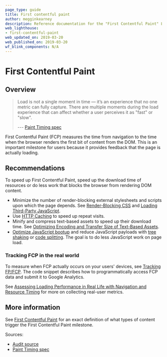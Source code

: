 ```yaml
---
page_type: guide
title: First contentful paint
author: megginkearney
description: Reference documentation for the "First Contentful Paint" Lighthouse audit.
web_lighthouse:
- first-contentful-paint
web_updated_on: 2019-03-20
web_published_on: 2019-03-20
wf_blink_components: N/A
---
```


# First Contentful Paint 

## Overview

<blockquote>
  <p>
    Load is not a single moment in time — it’s an experience that no one metric can fully capture.
    There are multiple moments during the load experience that can affect whether a user perceives
    it as "fast" or "slow".
  </p>
  <p>--- <a class="external" href="https://w3c.github.io/paint-timing/">Paint Timing spec</a></p>
</blockquote>

First Contentful Paint (FCP) measures the time from navigation to the time when the browser renders the
first bit of content from the DOM. This is an important milestone for users because it provides 
feedback that the page is actually loading.

## Recommendations

To speed up First Contentful Paint, speed up the download time of resources or do less work that
blocks the browser from rendering DOM content.

* Minimize the number of render-blocking external stylesheets and scripts upon which the page depends.
  See [Render-Blocking CSS](/web/fundamentals/performance/critical-rendering-path/render-blocking-css)
  and [Loading Third-Party JavaScript][3PJS].
* Use [HTTP Caching][Caching] to speed up repeat visits.
* Minify and compress text-based assets to speed up their download time. See [Optimizing Encoding
  and Transfer Size of Text-Based Assets][Text].
* [Optimize JavaScript bootup][bootup] and reduce JavaScript payloads with [tree shaking][tree shaking]
  or [code splitting][code splitting]. The goal is to do less JavaScript work on page load.

[3PJS]: /web/fundamentals/performance/optimizing-content-efficiency/loading-third-party-javascript/
[Caching]: /web/fundamentals/performance/get-started/httpcaching-6
[Text]: /web/fundamentals/performance/optimizing-content-efficiency/optimize-encoding-and-transfer
[bootup]: /web/fundamentals/performance/optimizing-content-efficiency/javascript-startup-optimization/
[tree shaking]: /web/fundamentals/performance/optimizing-javascript/tree-shaking/
[code splitting]: /web/fundamentals/performance/optimizing-javascript/code-splitting/

### Tracking FCP in the real world

To measure when FCP actually occurs on your users' devices, see
[Tracking FP/FCP](/web/fundamentals/performance/user-centric-performance-metrics#tracking_fpfcp).
The code snippet describes how to programmatically access FCP data and submit it to Google
Analytics.

See [Assessing Loading Performance in Real Life with Navigation and Resource Timing][RUM]
for more on collecting real-user metrics.

[RUM]: /web/fundamentals/performance/navigation-and-resource-timing/

## More information

See [First Contentful Paint](https://w3c.github.io/paint-timing/#first-contentful-paint)
for an exact definition of what types of content trigger the First Contentful Paint milestone.

Sources:

* [Audit source][src]
* [Paint Timing spec](https://w3c.github.io/paint-timing/)

[src]: https://github.com/GoogleChrome/lighthouse/blob/master/lighthouse-core/audits/metrics/first-contentful-paint.js
